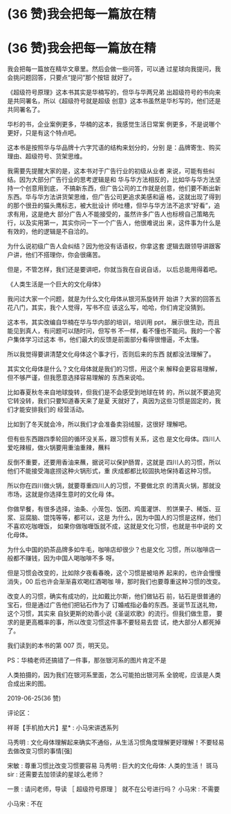 # (36 赞)我会把每一篇放在精

# (36 赞)我会把每一篇放在精

我会把每一篇放在精华文章里。然后会做一些问答，可以通 过星球向我提问，我会挑问题回答，只要点“提问”那个按钮 就好了。

《超级符号原理》这本书其实是华楠写的，但华与华两兄弟 出超级符号的书向来是共同署名，所以《超级符号就是超级 创意》这本书虽然是华杉写的，他们还是共同署名了。

华杉的书，企业案例更多，华楠的这本，我感觉生活日常案 例更多，不是说哪个更好，只是有这个特点吧。

这本书是按照华与华品牌十六字咒语的结构来划分的，分别 是：品牌寄生、购买理由、超级符号、货架思维。

我需要先提醒大家的是，这本书对于广告行业的初级从业者 来说，可能有些纠结。因为大部分广告行业的思考逻辑是和 华与华方法相反的，比如华与华方法坚持一个创意用到底， 不搞新东西，但广告公司的工作就是创意，他们要不断出新 东西。华与华方法讲货架思维，但广告公司更追求美感和逼 格，这就出现了得到的那个很丑的猫头鹰标志，被大批设计 师吐槽，但华与华方法不追求“好看”，追求有用，这是绝大 部分广告人不能接受的，虽然许多广告人也标榜自己策略先 行，以及实用第一，其实你问一下一个广告人，他很难说出 来，这件事为什么是有效的，他的逻辑是不自洽的。

为什么说初级广告人会纠结？因为他没有话语权，你拿这套 逻辑去跟领导讲跟客户讲，他们不搭理你，你会很痛苦。

但是，不管怎样，我们还是要讲吧，你就当我在自说自话， 以后总能用得着吧。

《人类生活是一个巨大的文化母体》

我问过大家一个问题，就是为什么文化母体从银河系旋转开 始讲？大家的回答五花八门，其实，我个人觉得，写书不应 该这么写，哈哈，你们肯定没猜到。

这本书，其实改编自华楠在华与华内部的培训，培训用 ppt， 展示很生动，而且能见到真人，有问题可以随时问，但写书 不一样，看不懂也不能问。我的一个客户集体学习过这本 书，他们最大的反馈是前面部分看得很懵逼，不太懂。

所以我觉得要讲清楚文化母体这个事才行，否则后来的东西 就都没法理解了。

其实文化母体是什么？文化母体就是我们的习惯，用这个来 解释会更容易理解，但不够严谨，但我愿意选择容易理解的 东西来说哈。

比如春夏秋冬来自地球旋转，但我们是不会感受到地球在转 的，所以就不要追究它转没转，我们只要知道春天来了是夏 天就好了，真因为这些习惯是固定的，我们才能安排我们的 经营活动。

比如到了冬天就会冷，所以我们才会准备卖羽绒服，这很好 理解吧。

但有些东西跟四季轮回的循环没关系，跟习惯有关系，这也 是文化母体。四川人爱吃辣椒，做火锅要用重油重辣，蘸料

反倒不重要，还要用香油来蘸，据说可以保护肠胃，这就是 四川人的习惯，所以他们不能接受海底捞这种火锅形式，重 庆成都都比较固执地保持着这种习惯。

所以你在四川做火锅，就要尊重四川人的习惯，不要做北京 的清真火锅，那就没市场，这就是你选择生意时的文化母 体。

你做早餐，有很多选择，油条、小笼包、饭团、鸡蛋灌饼、 煎饼果子、稀饭、豆浆、豆腐脑、馄饨等等，都可以，这是 为什么，因为中国人的习惯是这样，他们不喜欢吃咖喱饭， 如果你做咖喱饭就不成，这就是文化习惯，也就是书中说的 文化母体。

为什么中国的奶茶品牌多如牛毛，咖啡店却很少？也是文化 习惯，所以咖啡店一般都不赚钱，因为中国人喝咖啡不多 呀。

但是习惯会改变的，比如除夕夜看春晚，这个习惯是被培养 起来的，也许会慢慢消失，00 后也许会渐渐喜欢喝红酒喝咖 啡，那时我们也要尊重这种习惯的改变。

改变人的习惯，确实有成功的，比如戴比尔斯，他们做钻石 前，钻石是很普通的宝石，但是通过广告他们把钻石作为了 订婚戒指必备的东西。圣诞节互送礼物，这个习惯，其实来 自狄更斯的劝善小说《圣诞欢歌》的流行。但我们做生意， 要求的是更高概率的事，所以改变习惯这件事不要轻易去尝 试，绝大部分人都死掉了。

我们读到的本书的第 007 页，明天见。

PS：华楠老师还搞错了一件事，那张银河系的图片肯定不是

人类拍摄的，因为我们在银河系里面，怎么可能拍出银河系 全貌呢，应该是人类合成出来的图。

2019-06-25(36 赞)

评论区：

祥哥【手机拍大片】星* : 小马宋讲透系列

马秀明 : 文化母体理解起来确实不通俗，从生活习惯角度理解更好理解！不要轻易去做改变习惯的事情[强]

宋敏 : 尊重习惯比改变习惯要容易 马秀明 : 巨大的文化母体: 人类的生活！ 斑马 sir : 还需要去加领读的星球么老师？

一景 : 请问老师，导读 ［ 超级符号原理 ］ 就不在公号进行吗？ 小马宋 : 不需要

小马宋 : 不在
